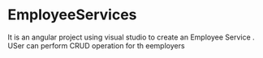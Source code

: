 # EmployeeServices 
It is an angular project using visual studio to create an Employee Service . 
USer can perform CRUD operation for th eemployers
